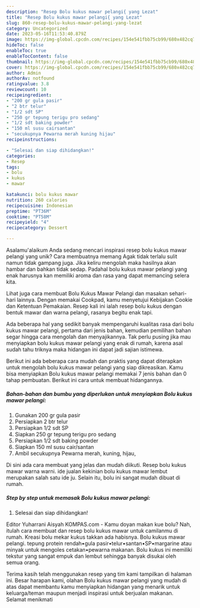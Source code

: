 ```yaml
---
description: "Resep Bolu kukus mawar pelangi{ yang Lezat"
title: "Resep Bolu kukus mawar pelangi{ yang Lezat"
slug: 860-resep-bolu-kukus-mawar-pelangi-yang-lezat
category: Uncategorized
date: 2023-05-16T11:53:40.879Z
image: https://img-global.cpcdn.com/recipes/154e541fbb75cb99/680x482cq70/bolu-kukus-mawar-pelangi-foto-resep-utama.jpg
hideToc: false
enableToc: true
enableTocContent: false
thumbnail: https://img-global.cpcdn.com/recipes/154e541fbb75cb99/680x482cq70/bolu-kukus-mawar-pelangi-foto-resep-utama.jpg
cover: https://img-global.cpcdn.com/recipes/154e541fbb75cb99/680x482cq70/bolu-kukus-mawar-pelangi-foto-resep-utama.jpg
author: Admin
authorAv: notfound
ratingvalue: 3.8
reviewcount: 10
recipeingredient:
- "200 gr gula pasir"
- "2 btr telur"
- "1/2 sdt SP"
- "250 gr tepung terigu pro sedang"
- "1/2 sdt baking powder"
- "150 ml susu cairsantan"
- "secukupnya Pewarna merah kuning hijau"
recipeinstructions:

- "Selesai dan siap dihidangkan!"
categories:
- Resep
tags:
- bolu
- kukus
- mawar

katakunci: bolu kukus mawar 
nutrition: 260 calories
recipecuisine: Indonesian
preptime: "PT36M"
cooktime: "PT58M"
recipeyield: "4"
recipecategory: Dessert

---
```



Asalamu'alaikum Anda sedang mencari inspirasi resep bolu kukus mawar pelangi yang unik? Cara membuatnya memang Agak tidak terlalu sulit namun tidak gampang juga. Jika keliru mengolah maka hasilnya akan hambar dan bahkan tidak sedap. Padahal bolu kukus mawar pelangi yang enak harusnya kan memiliki aroma dan rasa yang dapat memancing selera kita.


Lihat juga cara membuat Bolu Kukus Mawar Pelangi dan masakan sehari-hari lainnya. Dengan memakai Cookpad, kamu menyetujui Kebijakan Cookie dan Ketentuan Pemakaian. Resep kali ini ialah resep bolu kukus dengan bentuk mawar dan warna pelangi, rasanya begitu enak tapi.

Ada beberapa hal yang sedikit banyak mempengaruhi kualitas rasa dari bolu kukus mawar pelangi, pertama dari jenis bahan, kemudian pemilihan bahan segar hingga cara mengolah dan menyajikannya. Tak perlu pusing jika mau menyiapkan bolu kukus mawar pelangi yang enak di rumah, karena asal sudah tahu triknya maka hidangan ini dapat jadi sajian istimewa.


Berikut ini ada beberapa cara mudah dan praktis yang dapat diterapkan untuk mengolah bolu kukus mawar pelangi yang siap dikreasikan. Kamu bisa menyiapkan Bolu kukus mawar pelangi memakai 7 jenis bahan dan 0 tahap pembuatan. Berikut ini cara untuk membuat hidangannya.

<!--inarticleads1-->

##### Bahan-bahan dan bumbu yang diperlukan untuk menyiapkan Bolu kukus mawar pelangi:

1. Gunakan 200 gr gula pasir
1. Persiapkan 2 btr telur
1. Persiapkan 1/2 sdt SP
1. Siapkan 250 gr tepung terigu pro sedang
1. Persiapkan 1/2 sdt baking powder
1. Siapkan 150 ml susu cair/santan
1. Ambil secukupnya Pewarna merah, kuning, hijau,


Di sini ada cara membuat yang jelas dan mudah diikuti. Resep bolu kukus mawar warna warni. ide jualan kekinian bolu kukus mawar lembut merupakan salah satu ide ju. Selain itu, bolu ini sangat mudah dibuat di rumah. 

<!--inarticleads2-->

##### Step by step untuk memasak Bolu kukus mawar pelangi:


1. Selesai dan siap dihidangkan!

Editor Yuharrani Aisyah KOMPAS.com - Kamu doyan makan kue bolu? Nah, itulah cara membuat dan resep bolu kukus mawar untuk camilanmu di rumah. Kreasi bolu mekar kukus takkan ada habisnya. Bolu kukus mawar pelangi. tepung protein rendah•gula pasir•telur•santan•SP•margarine atau minyak untuk mengoles cetakan•pewarna makanan. Bolu kukus ini memiliki tekstur yang sangat empuk dan lembut sehingga banyak disukai oleh semua orang. 

Terima kasih telah menggunakan resep yang tim kami tampilkan di halaman ini. Besar harapan kami, olahan Bolu kukus mawar pelangi yang mudah di atas dapat membantu kamu menyiapkan hidangan yang menarik untuk keluarga/teman maupun menjadi inspirasi untuk berjualan makanan. Selamat menikmati
